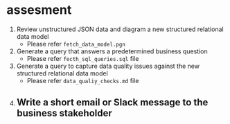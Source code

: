 # assesment
1. Review unstructured JSON data and diagram a new structured relational data model
   - Please refer `fetch_data_model.pgn`
2. Generate a query that answers a predetermined business question
   - Please refer `fecth_sql_queries.sql` file
3. Generate a query to capture data quality issues against the new structured relational data model
   - Please refer `data_qualiy_checks.md` file
4. Write a short email or Slack message to the business stakeholder
   - 
